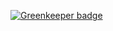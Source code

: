 
[![Greenkeeper badge](https://badges.greenkeeper.io/engineforce/AwesomeProject5.svg)](https://greenkeeper.io/)
